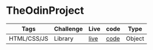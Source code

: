 # TheOdinProject

| Tags          | Challenge            | Live          | code           |    Type       |
| ------------- | -------------        | ------------- | -------------  | ------------- |
| HTML/CSS/JS   | Library             | [live](https://basic-library.netlify.app/) | [code](https://github.com/xingxing-prog/TheOdinProject/tree/main/Library) | Object |
